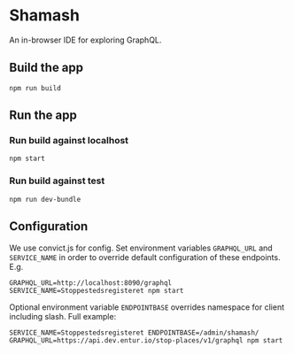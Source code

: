 # Shamash

An in-browser IDE for exploring GraphQL.

## Build the app

```
npm run build
```

## Run the app

### Run build against localhost

```
npm start
```

### Run build against test

```
npm run dev-bundle
```


## Configuration

We use convict.js for config. Set environment variables `GRAPHQL_URL`
and `SERVICE_NAME` in order to override default configuration of these
endpoints. E.g.

```
GRAPHQL_URL=http://localhost:8090/graphql SERVICE_NAME=Stoppestedsregisteret npm start
```

Optional environment variable `ENDPOINTBASE` overrides namespace for client including slash. Full example:

```
SERVICE_NAME=Stoppestedsregisteret ENDPOINTBASE=/admin/shamash/ GRAPHQL_URL=https://api.dev.entur.io/stop-places/v1/graphql npm start
```
